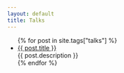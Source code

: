 ```yaml
---
layout: default
title: Talks
---
```

<ul class="posts">
  {% for post in site.tags["talks"] %}
    <li>
      <a href="{{ post.external_url }}">{{ post.title }}</a>
      <div class="text">{{ post.description }}</div>
    </li>
  {% endfor %}
</ul>
